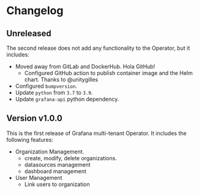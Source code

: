 # Changelog

## Unreleased

The second release does not add any functionality to the Operator, but it includes:

- Moved away from GitLab and DockerHub. Hola GitHub!
  - Configured GitHub action to publish container image and the Helm chart. Thanks to @unitygilles
- Configured `bumpversion`.
- Update `python` from `3.7` to `3.9`.
- Update `grafana-api` python dependency.


## Version v1.0.0

This is the first release of Grafana multi-tenant Operator. It includes the following features:

- Organization Management.
    - create, modify, delete organizations.
    - datasources management
    - dashboard management
- User Management
    - Link users to organization
